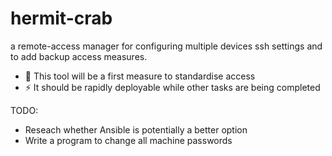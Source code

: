 # hermit-crab
a remote-access manager for configuring multiple devices ssh settings and to add backup access measures.

- 🌱 This tool will be a first measure to standardise access
- ⚡ It should be rapidly deployable while other tasks are being completed

TODO: 
- Reseach whether Ansible is potentially a better option
- Write a program to change all machine passwords